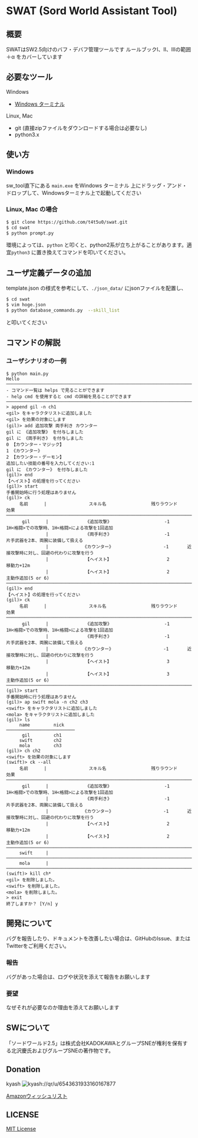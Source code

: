 # SWAT (Sord World Assistant Tool)

## 概要
 SWATはSW2.5向けのバフ・デバフ管理ツールです
 ルールブックⅠ、Ⅱ、Ⅲの範囲＋α をカバーしています

## 必要なツール

Windows
 - [Windows ターミナル](https://www.microsoft.com/ja-jp/p/windows-terminal-preview/9n0dx20hk701?activetab=pivot:overviewtab)

Linux, Mac
 - git (直接zipファイルをダウンロードする場合は必要なし)
 - python3.x

## 使い方

### Windows

sw_tool直下にある `main.exe` をWindows ターミナル 上にドラッグ・アンド・ドロップして、Windowsターミナル上で起動してください

### Linux, Mac の場合

 ```bash
 $ git clone https://github.com/t4t5u0/swat.git
 $ cd swat
 $ python prompt.py
 ```

環境によっては、`python` と叩くと、python2系が立ち上がることがあります。適宜`python3` に置き換えてコマンドを叩いてください。


## ユーザ定義データの追加
template.json の様式を参考にして、`./json_data/` にjsonファイルを配置し、

```bash
$ cd swat
$ vim hoge.json
$ python database_commands.py  --skill_list
```

と叩いてください

## コマンドの解説

### ユーザシナリオの一例

```console
$ python main.py 
Hello
────────────────────────────────────────────────────────────────────────────────────────────────────
- コマンド一覧は helps で見ることができます
- help cmd を使用すると cmd の詳細を見ることができます
────────────────────────────────────────────────────────────────────────────────────────────────────
> append gil -n ch1
<gil> をキャラクタリストに追加しました
<gil> を効果の対象にします
(gil)> add 追加攻撃 両手利き カウンター
gil に 《追加攻撃》 を付与しました
gil に 《両手利き》 を付与しました
0 【カウンター・マジック】
1 《カウンター》
2 【カウンター・デーモン】
追加したい技能の番号を入力してください:1
gil に 《カウンター》 を付与しました
(gil)> end
【ヘイスト】の処理を行ってください
(gil)> start
手番開始時に行う処理はありません
(gil)> ck
     名前      |                スキル名                 残りラウンド          効果        
────────────────────────────────────────────────────────────────────────────────────────────────────
      gil      |              《追加攻撃》                    -1       1H<格闘>での攻撃時、1H<格闘>による攻撃を1回追加
               |              《両手利き》                    -1       片手武器を2本、両腕に装備して扱える
               |             《カウンター》                   -1       近接攻撃時に対し、回避の代わりに攻撃を行う
               |              【ヘイスト】                     2       移動力+12m          
               |              【ヘイスト】                     2       主動作追加(5 or 6)  
────────────────────────────────────────────────────────────────────────────────────────────────────
(gil)> end
【ヘイスト】の処理を行ってください
(gil)> ck
     名前      |                スキル名                 残りラウンド          効果        
────────────────────────────────────────────────────────────────────────────────────────────────────
      gil      |              《追加攻撃》                    -1       1H<格闘>での攻撃時、1H<格闘>による攻撃を1回追加
               |              《両手利き》                    -1       片手武器を2本、両腕に装備して扱える
               |             《カウンター》                   -1       近接攻撃時に対し、回避の代わりに攻撃を行う
               |              【ヘイスト】                     3       移動力+12m          
               |              【ヘイスト】                     3       主動作追加(5 or 6)  
────────────────────────────────────────────────────────────────────────────────────────────────────
(gil)> start
手番開始時に行う処理はありません
(gil)> ap swift mola -n ch2 ch3
<swift> をキャラクタリストに追加しました
<mola> をキャラクタリストに追加しました
(gil)> ls
     name         nick   
──────────────────────────
      gil         ch1    
     swift        ch2    
     mola         ch3    
(gil)> ch ch2
<swift> を効果の対象にします
(swift)> ck --all
     名前      |                スキル名                 残りラウンド          効果        
────────────────────────────────────────────────────────────────────────────────────────────────────
      gil      |              《追加攻撃》                    -1       1H<格闘>での攻撃時、1H<格闘>による攻撃を1回追加
               |              《両手利き》                    -1       片手武器を2本、両腕に装備して扱える
               |             《カウンター》                   -1       近接攻撃時に対し、回避の代わりに攻撃を行う
               |              【ヘイスト】                     2       移動力+12m          
               |              【ヘイスト】                     2       主動作追加(5 or 6)  
────────────────────────────────────────────────────────────────────────────────────────────────────
     swift     |                                                                           
────────────────────────────────────────────────────────────────────────────────────────────────────
     mola      |                                                                           
──────────────────────────────────────────────────────────────────────────────────────────────────── 
(swift)> kill ch*
<gil> を削除しました。
<swift> を削除しました。
<mola> を削除しました。
> exit
終了しますか？ [Y/n] y
```

## 開発について
バグを報告したり、ドキュメントを改善したい場合は、GitHubのIssue、またはTwitterをご利用ください。

### 報告 
バグがあった場合は、ログや状況を添えて報告をお願いします

### 要望
なぜそれが必要なのか理由を添えてお願いします

## SWについて
「ソードワールド2.5」は株式会社KADOKAWAとグループSNEが権利を保有する北沢慶氏およびグループSNEの著作物です。

## Donation
kyash
![kyash://qr/u/6543631933160167877](https://cdn.discordapp.com/attachments/422717592407375872/715611669560295524/kyash_qr.jpg)

[Amazonウィッシュリスト](https://www.amazon.jp/hz/wishlist/ls/1IZFSBX7TAFX1?ref_=wl_share)

## LICENSE
[MIT License](https://github.com/t4t5u0/sw_tool/blob/develop/LICENSE)
